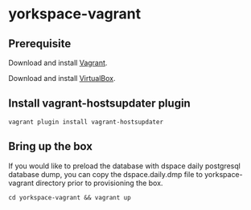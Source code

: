 # yorkspace-vagrant

## Prerequisite
Download and install [Vagrant](https://www.vagrantup.com/downloads.html).

Download and install [VirtualBox](https://www.virtualbox.org/wiki/Downloads).

## Install vagrant-hostsupdater plugin 
    vagrant plugin install vagrant-hostsupdater

## Bring up the box
If you would like to preload the database with dspace daily postgresql database dump, you can copy the dspace.daily.dmp file to yorkspace-vagrant directory prior to provisioning the box.
    
    cd yorkspace-vagrant && vagrant up
